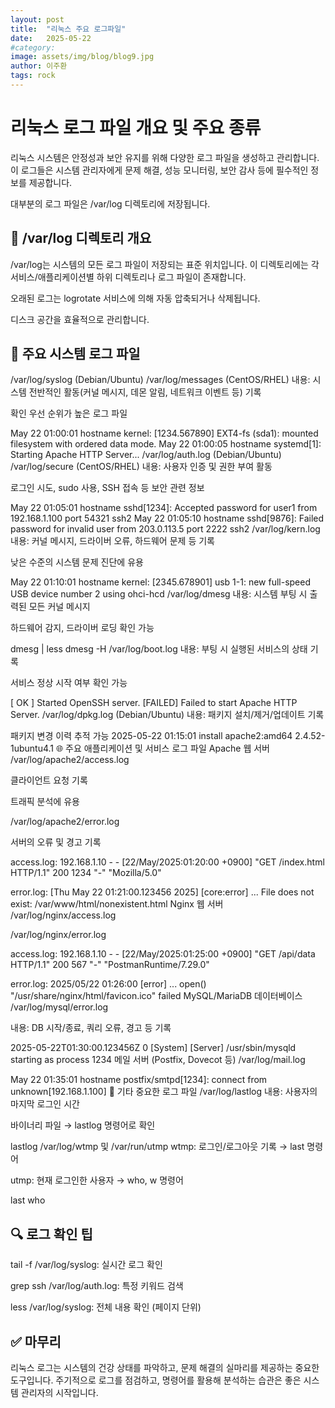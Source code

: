 ```yaml
---
layout: post
title:  "리눅스 주요 로그파일"
date:   2025-05-22
#category: 
image: assets/img/blog/blog9.jpg
author: 이주환
tags: rock
---
```

  

# 리눅스 로그 파일 개요 및 주요 종류
리눅스 시스템은 안정성과 보안 유지를 위해 다양한 로그 파일을 생성하고 관리합니다. 이 로그들은 시스템 관리자에게 문제 해결, 성능 모니터링, 보안 감사 등에 필수적인 정보를 제공합니다.

대부분의 로그 파일은 /var/log 디렉토리에 저장됩니다.

## 📁 /var/log 디렉토리 개요
/var/log는 시스템의 모든 로그 파일이 저장되는 표준 위치입니다. 이 디렉토리에는 각 서비스/애플리케이션별 하위 디렉토리나 로그 파일이 존재합니다.

오래된 로그는 logrotate 서비스에 의해 자동 압축되거나 삭제됩니다.

디스크 공간을 효율적으로 관리합니다.

## 📝 주요 시스템 로그 파일
/var/log/syslog (Debian/Ubuntu)
/var/log/messages (CentOS/RHEL)
내용: 시스템 전반적인 활동(커널 메시지, 데몬 알림, 네트워크 이벤트 등) 기록

확인 우선 순위가 높은 로그 파일

May 22 01:00:01 hostname kernel: [1234.567890] EXT4-fs (sda1): mounted filesystem with ordered data mode.
May 22 01:00:05 hostname systemd[1]: Starting Apache HTTP Server...
/var/log/auth.log (Debian/Ubuntu)
/var/log/secure (CentOS/RHEL)
내용: 사용자 인증 및 권한 부여 활동

로그인 시도, sudo 사용, SSH 접속 등 보안 관련 정보

May 22 01:05:01 hostname sshd[1234]: Accepted password for user1 from 192.168.1.100 port 54321 ssh2
May 22 01:05:10 hostname sshd[9876]: Failed password for invalid user from 203.0.113.5 port 2222 ssh2
/var/log/kern.log
내용: 커널 메시지, 드라이버 오류, 하드웨어 문제 등 기록

낮은 수준의 시스템 문제 진단에 유용

May 22 01:10:01 hostname kernel: [2345.678901] usb 1-1: new full-speed USB device number 2 using ohci-hcd
/var/log/dmesg
내용: 시스템 부팅 시 출력된 모든 커널 메시지

하드웨어 감지, 드라이버 로딩 확인 가능

dmesg | less
dmesg -H
/var/log/boot.log
내용: 부팅 시 실행된 서비스의 상태 기록

서비스 정상 시작 여부 확인 가능

[  OK  ] Started OpenSSH server.
[FAILED] Failed to start Apache HTTP Server.
/var/log/dpkg.log (Debian/Ubuntu)
내용: 패키지 설치/제거/업데이트 기록

패키지 변경 이력 추적 가능
2025-05-22 01:15:01 install apache2:amd64 <none> 2.4.52-1ubuntu4.1
🌐 주요 애플리케이션 및 서비스 로그 파일
Apache 웹 서버
/var/log/apache2/access.log

클라이언트 요청 기록

트래픽 분석에 유용

/var/log/apache2/error.log

서버의 오류 및 경고 기록

access.log:
192.168.1.10 - - [22/May/2025:01:20:00 +0900] "GET /index.html HTTP/1.1" 200 1234 "-" "Mozilla/5.0"

error.log:
[Thu May 22 01:21:00.123456 2025] [core:error] ... File does not exist: /var/www/html/nonexistent.html
Nginx 웹 서버
/var/log/nginx/access.log

/var/log/nginx/error.log

access.log:
192.168.1.10 - - [22/May/2025:01:25:00 +0900] "GET /api/data HTTP/1.1" 200 567 "-" "PostmanRuntime/7.29.0"

error.log:
2025/05/22 01:26:00 [error] ... open() "/usr/share/nginx/html/favicon.ico" failed
MySQL/MariaDB 데이터베이스
/var/log/mysql/error.log

내용: DB 시작/종료, 쿼리 오류, 경고 등 기록


2025-05-22T01:30:00.123456Z 0 [System] [Server] /usr/sbin/mysqld starting as process 1234
메일 서버 (Postfix, Dovecot 등)
/var/log/mail.log


May 22 01:35:01 hostname postfix/smtpd[1234]: connect from unknown[192.168.1.100]
📌 기타 중요한 로그 파일
/var/log/lastlog
내용: 사용자의 마지막 로그인 시간

바이너리 파일 → lastlog 명령어로 확인

lastlog
/var/log/wtmp 및 /var/run/utmp
wtmp: 로그인/로그아웃 기록 → last 명령어

utmp: 현재 로그인한 사용자 → who, w 명령어

last
who
## 🔍 로그 확인 팁
tail -f /var/log/syslog: 실시간 로그 확인

grep ssh /var/log/auth.log: 특정 키워드 검색

less /var/log/syslog: 전체 내용 확인 (페이지 단위)

## ✅ 마무리
리눅스 로그는 시스템의 건강 상태를 파악하고, 문제 해결의 실마리를 제공하는 중요한 도구입니다.
주기적으로 로그를 점검하고, 명령어를 활용해 분석하는 습관은 좋은 시스템 관리자의 시작입니다.